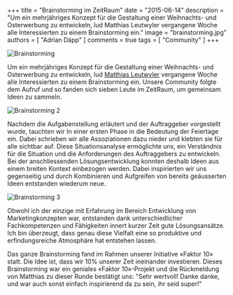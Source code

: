 +++
title = "Brainstorming im ZeitRaum"
date = "2015-06-14"
description = "Um ein mehrjähriges Konzept für die Gestaltung einer Weihnachts- und Osterwerbung zu entwickeln, lud Matthias Leutwyler vergangene Woche alle Interessierten zu einem Brainstorming ein."
image = "brainstorming.jpg"
authors = [ "Adrian Däpp" ]
comments = true
tags = [ "Community" ]
+++

![Brainstorming](brainstorming.jpg)

Um ein mehrjähriges Konzept für die Gestaltung einer Weihnachts- und Osterwerbung zu entwickeln, lud [Matthias Leutwyler](http://www.mattiasleutwyler.ch) vergangene Woche alle Interessierten zu einem Brainstorming ein. Unsere Community folgte dem Aufruf und so fanden sich sieben Leute im ZeitRaum, um gemeinsam Ideen zu sammeln.

![Brainstorming 2](brainstorming-2.jpg)

Nachdem die Aufgabenstellung erläutert und der Auftraggeber vorgestellt wurde, tauchten wir In einer ersten Phase in die Bedeutung der Feiertage ein. Dabei schrieben wir alle Assoziationen dazu nieder und klebten sie für alle sichtbar auf. Diese Situationsanalyse ermöglichte uns, ein Verständnis für die Situation und die Anforderungen des Auftraggebers zu entwickeln. Bei der anschliessenden Lösungsentwicklung konnten deshalb Ideen aus einem breiten Kontext einbezogen werden. Dabei inspirierten wir uns gegenseitig und durch Kombinieren und Aufgreifen von bereits geäusserten Ideen entstanden wiederum neue.

![Brainstorming 3](brainstorming-3.jpg)

Obwohl ich der einzige mit Erfahrung im Bereich Entwicklung von Marketingkonzepten war, entstanden dank unterschiedlicher Fachkompetenzen und Fähigkeiten innert kurzer Zeit gute Lösungsansätze. Ich bin überzeugt, dass genau diese Vielfalt eine so produktive und erfindungsreiche Atmosphäre hat entstehen lassen.

Das ganze Brainstorming fand im Rahmen unserer Initiative «Faktor 10» statt. Die Idee ist, dass wir 10% unserer Zeit ineinander investieren. Dieses Brainstorming war ein geniales «Faktor 10»-Projekt und die Rückmeldung von Matthias zu dieser Runde bestätigt uns: "Sehr wertvoll! Danke danke, und war auch sonst einfach inspirierend da zu sein, ihr seid super!"